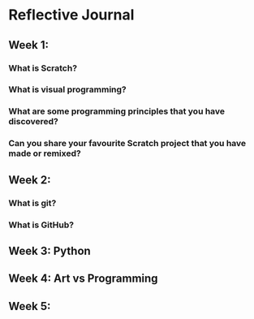 # Reflective Journal

## Week 1:
### What is Scratch?
### What is visual programming?
### What are some programming principles that you have discovered?
### Can you share your favourite Scratch project that you have made or remixed?

## Week 2:
### What is git?
### What is GitHub?

## Week 3: Python 
## Week 4: Art vs Programming
## Week 5: 
